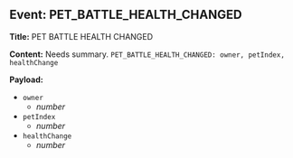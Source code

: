 ## Event: PET_BATTLE_HEALTH_CHANGED

**Title:** PET BATTLE HEALTH CHANGED

**Content:**
Needs summary.
`PET_BATTLE_HEALTH_CHANGED: owner, petIndex, healthChange`

**Payload:**
- `owner`
  - *number*
- `petIndex`
  - *number*
- `healthChange`
  - *number*